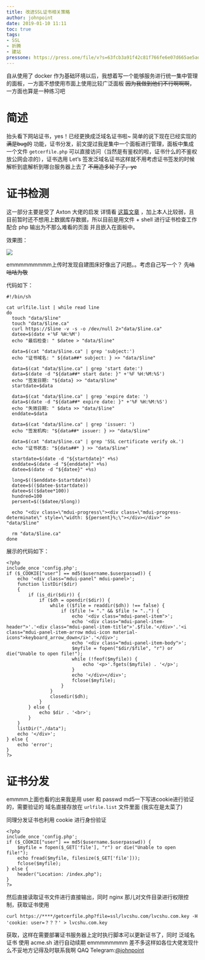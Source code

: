 ```yaml
---
title: 改进SSL证书相关策略
author: johnpoint
date: 2019-01-10 11:11
toc: true
tags:
- SSL
- 折腾
- 建站
pressone: https://press.one/file/v?s=63fcb3a91f42c81f766fe6e07d665ae5ad4f399619a4c94707f3e4a31764264f4a36a9b74bf0f482a5c336892af861dd20eaca52b03543f2902b9429f076c1b701&h=8d731d8b814e9dfaa1047e090233116b13d9ecfdb92a04abc57e8975cfddc189&a=79a3a060a7faa9dfc9b8b4e0a59bf3ebac305f78&v=3&f=P1
---
```


自从使用了 docker 作为基础环境以后，我想着写一个能够服务进行统一集中管理的面板，一方面不想使用市面上使用比较广泛面板 ~~因为我做到他们不行啊啊啊~~，一方面也算是一种练习吧<!--more-->

# 简述

抬头看下网站证书，yes！已经更换成泛域名证书啦~
简单的说下现在已经实现的 ~~满是bug的~~ 功能，证书分发，前文提过我是集中一个面板进行管理，面板中集成一个文件 `getcerfile.php` 可以直接访问（当然是有鉴权的啦，证书什么的不鉴权放公网会凉的），证书选用 Let’s 签发泛域名证书这样就不用考虑证书签发的时候解析到底解析到哪台服务器上去了 ~~不用造多轮子了，ye~~

# 证书检测

这一部分主要是受了  Axton 大佬的启发 详情看 [这篇文章](https://flyhigher.top/develop/755.html) ，加上本人比较弱，且目前暂时还不想用上数据库存数据，所以目前是用文件 + shell 进行证书检查工作 配合 php 输出为不那么难看的页面 并且嵌入在面板中。

效果图：

![](https://i.loli.net/2019/01/10/5c36bc4ecd015.png)

emmmmmmmmm上传时发现自建图床好像出了问题。。考虑自己写一个？ ~~先咕咕咕为敬~~

代码如下：
```
#!/bin/sh

cat urlfile.list | while read line
do
  touch "data/$line"
  touch "data/$line.ca"
  curl https://$line -v -s -o /dev/null 2>"data/$line.ca"
  datee=$(date +'%F %H:%M')
  echo "最后检查: " $datee > "data/$line"

  data=$(cat "data/$line.ca" | grep 'subject:')
  echo "证书域名: " ${data##* subject: } >> "data/$line"

  data=$(cat "data/$line.ca" | grep 'start date:')
  data=$(date -d "${data##* start date: }" +'%F %H:%M:%S')
  echo "签发日期: "${data} >> "data/$line"
  startdate=$data

  data=$(cat "data/$line.ca" | grep 'expire date: ')
  data=$(date -d "${data##* expire date: }" +'%F %H:%M:%S')
  echo "失效日期: " $data >> "data/$line"
  enddate=$data

  data=$(cat "data/$line.ca" | grep 'issuer: ')
  echo "签发机构: "${data##* issuer: } >> "data/$line"

  data=$(cat "data/$line.ca" | grep 'SSL certificate verify ok.')
  echo "证书状态: "${data##* } >> "data/$line"

  startdate=$(date -d "${startdate}" +%s)
  enddate=$(date -d "${enddate}" +%s)
  datee=$(date -d "${datee}" +%s)

  long=$(($enddate-$startdate))
  datee=$(($datee-$startdate))
  datee=$(($datee*100))
  hundred=100
  persent=$(($datee/$long))

  echo "<div class=\"mdui-progress\"><div class=\"mdui-progress-determinate\" style=\"width: ${persent}%;\"></div></div>" >> "data/$line"

  rm "data/$line.ca"
done
```
展示的代码如下：
```
<?php
include_once 'config.php';
if ($_COOKIE["user"] == md5($username.$userpasswd)) {
    echo '<div class="mdui-panel" mdui-panel>';
    function listDir($dir)
    {
        if (is_dir($dir)) {
            if ($dh = opendir($dir)) {
                while (($file = readdir($dh)) !== false) {
                    if ($file != "." && $file != "..") {
                        echo '<div class="mdui-panel-item">';
                        echo '<div class="mdui-panel-item-header">'.'<div class="mdui-panel-item-title">'.$file.'</div>'.'<i class="mdui-panel-item-arrow mdui-icon material-icons">keyboard_arrow_down</i>'.'</div>';
                        echo '<div class="mdui-panel-item-body">';
                        $myfile = fopen("$dir/$file", "r") or die("Unable to open file!");
                        while (!feof($myfile)) {
                            echo '<p>'.fgets($myfile) . '</p>';
                        }
                        echo '</div></div>';
                        fclose($myfile);
                    }
                }
                closedir($dh);
            }
        } else {
            echo $dir . '<br>';
        }
    }
    listDir("./data");
    echo '</div>';
} else {
    echo 'error';
}
?>
```

# 证书分发

emmmm上面也看的出来我是用 user 和 passwd md5一下写进cookie进行验证的，需要验证的 域名直接存放在 `urlfile.list` 文件里面 (我实在是太菜了)

同理分发证书也利用 cookie 进行身份验证

```
<?php
include_once 'config.php';
if ($_COOKIE["user"] == md5($username.$userpasswd)) {
    $myfile = fopen($_GET['file'], "r") or die("Unable to open file!");
    echo fread($myfile, filesize($_GET['file']));
    fclose($myfile);
} else {
    header("Location: /index.php");
}
?>
```
然后直接读取证书文件进行直接输出，同时 nginx 那儿对文件目录进行权限控制，获取证书使用

```
curl https://****/getcerfile.php?file=ssl/lvcshu.com/lvcshu.com.key -H 'cookie: user=？？？' > lvcshu.com.key
```

获取，这样在需要部署证书服务器上定时执行脚本可以更新证书了，同时 泛域名证书 使用 acme.sh 进行自动续期 emmmmmmmm 差不多这样如各位大佬发现什么不妥地方记得及时联系我啊 QAQ
Telegram:[@johnpoint](https://t.me/johnpoint)
